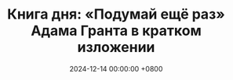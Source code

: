 ---
title: "Книга дня: «Подумай ещё раз» Адама Гранта в кратком изложении"
description: >-
  🧠 «Подумай ещё раз» — книга Адама Гранта о важности гибкости мышления и готовности пересматривать свои убеждения в быстро меняющемся мире. "Подумай ещё раз" А. Гранта: как развить критическое мышление и саморазвитие. Обзор идей для роста.
date: 2024-12-14 00:00:00 +0800
categories: [Мышление, Конспекты-книг]
tags:
  [
    подумай-еще-раз,
    адам-грант,
    саморазвитие,
    критическое-мышление,
    психология,
    личностный-рост,
    открытость,
    креативность,
    принятие-решений,
    интеллектуальный-рост,
    когнитивные-искажения,
    переосмысление,
    обзор-книги,
    вдохновение,
    мышление
  ]
image: 
alt: Обложка книги Подумай ещё раз Адама Гранта
fallback:
  - 
  - 
---